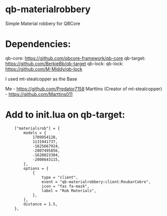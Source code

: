 # qb-materialrobbery
Simple Material robbery for QBCore

# Dependencies:
qb-core: https://github.com/qbcore-framework/qb-core
qb-target: https://github.com/BerkieBb/qb-target
qb-lock: qb-lock: https://github.com/M-Middy/qb-lock

I used mt-stealcopper as the Base

Me - https://github.com/Predator7158
Marttins (Creator of mt-stealcopper) - https://github.com/Marttins011

# Add to init.lua on qb-target:
```
	["materialsrob"] = {
        models = {
            1709954128,
			1131941737,
			-1625667924,
			-2007495856,
			-1620823304,
			-2008643115,
        },
        options = {
            {
                type = "client",
                event = "qb-materialrobbery:client:RoubarCobre",
                icon = "fas fa-mask",
                label = "Rob Materials",
            },
        },
        distance = 1.5,
    },
```
